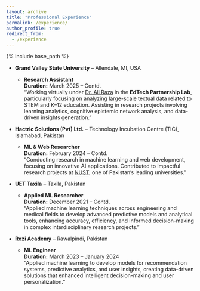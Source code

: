 ```yaml
---
layout: archive
title: "Professional Experience"
permalink: /experience/
author_profile: true
redirect_from:
  - /experience
---
```


{% include base_path %}


* **Grand Valley State University** – Allendale, MI, USA  
  * **Research Assistant**  
  **Duration:** March 2025 – Contd.  
    “Working virtually under [Dr. Ali Raza](https://aliraza.org/) in the **EdTech Partnership Lab**, particularly focusing on analyzing large-scale textual data related to STEM and K–12 education. Assisting in research projects involving learning analytics, cognitive epistemic network analysis, and data-driven insights generation.”

* **Hactric Solutions (Pvt) Ltd.** – Technology Incubation Centre (TIC), Islamabad, Pakistan  
  * **ML & Web Researcher**  
  **Duration:** February 2024 – Contd.  
    “Conducting research in machine learning and web development, focusing on innovative AI applications. Contributed to impactful research projects at [NUST]([https://nust.edu.pk/]), one of Pakistan’s leading universities.”

* **UET Taxila** – Taxila, Pakistan  
  * **Applied ML Researcher**  
  **Duration:** December 2021 – Contd.  
    “Applied machine learning techniques across engineering and medical fields to develop advanced predictive models and analytical tools, enhancing accuracy, efficiency, and informed decision-making in complex interdisciplinary research projects.”

* **Rozi Academy** – Rawalpindi, Pakistan  
  * **ML Engineer**  
  **Duration:** March 2023 – January 2024  
    “Applied machine learning to develop models for recommendation systems, predictive analytics, and user insights, creating data-driven solutions that enhanced intelligent decision-making and user personalization.”
